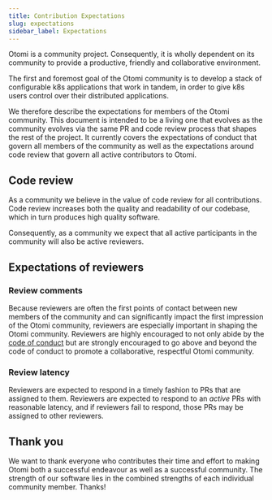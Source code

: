 ```yaml
---
title: Contribution Expectations
slug: expectations
sidebar_label: Expectations
---
```


Otomi is a community project.
Consequently, it is wholly dependent on its community to provide a productive, friendly and collaborative environment.

The first and foremost goal of the Otomi community is to develop a stack of configurable k8s applications that work in tandem, in order to give k8s users control over their distributed applications.

We therefore describe the expectations for members of the Otomi community.
This document is intended to be a living one that evolves as the community evolves via the same PR and code review process that shapes the rest of the project.
It currently covers the expectations of conduct that govern all members of the community as well as the expectations around code review that govern all active contributors to Otomi.

## Code review

As a community we believe in the value of code review for all contributions.
Code review increases both the quality and readability of our codebase, which
in turn produces high quality software.

Consequently, as a community we expect that all active participants in the community will also be active reviewers.

## Expectations of reviewers

### Review comments

Because reviewers are often the first points of contact between new members of the community and can significantly impact the first impression of the Otomi community, reviewers are especially important in shaping the Otomi community. Reviewers are highly encouraged to not only abide by the [code of conduct](code-of-conduct) but are strongly encouraged to go above and beyond the code of conduct to promote a collaborative, respectful Otomi community.

### Review latency

Reviewers are expected to respond in a timely fashion to PRs that are assigned to them. Reviewers are expected to respond to an _active_ PRs with reasonable latency, and if reviewers fail to respond, those PRs may be assigned to other reviewers.

## Thank you

We want to thank everyone who contributes their time and effort to making Otomi both a successful endeavour as well as a successful community. The strength of our software lies in the combined strengths of each individual community member. Thanks!
